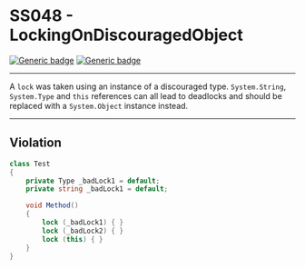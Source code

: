 # SS048 - LockingOnDiscouragedObject

[![Generic badge](https://img.shields.io/badge/Severity-Warning-yellow.svg)](https://shields.io/) [![Generic badge](https://img.shields.io/badge/CodeFix-No-lightgrey.svg)](https://shields.io/)

---

A `lock` was taken using an instance of a discouraged type. `System.String`, `System.Type` and `this` references can all lead to deadlocks and should be replaced with a `System.Object` instance instead.

---

## Violation
```cs
class Test
{
    private Type _badLock1 = default;
    private string _badLock1 = default;

    void Method()
    {
        lock (_badLock1) { }
        lock (_badLock2) { }
        lock (this) { }
    }
}
```